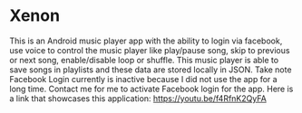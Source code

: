 # Xenon
This is an Android music player app with the ability to login via facebook, use voice to control the music player like play/pause song, skip to previous or next song, enable/disable loop or shuffle. This music player is able to save songs in playlists 
and these data are stored locally in JSON. Take note Facebook Login currently is inactive because I did not use the app for a long time. Contact me for me to activate Facebook login for the app.
Here is a link that showcases this application: https://youtu.be/f4RfnK2QyFA
